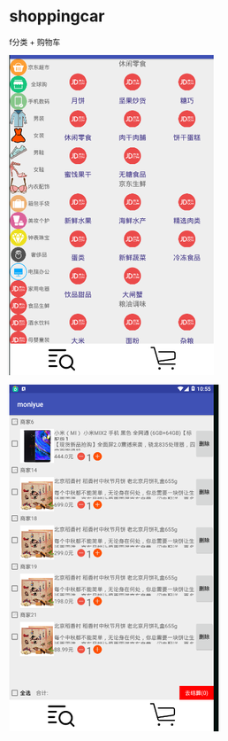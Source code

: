 # shoppingcar

f分类   +   购物车


![Image text](https://github.com/houzhengbang-houzhengbang/shoppingcar/blob/master/images/car1.PNG)

![Image text](https://raw.githubusercontent.com/houzhengbang-houzhengbang/shoppingcar/master/images/c2.PNG)

